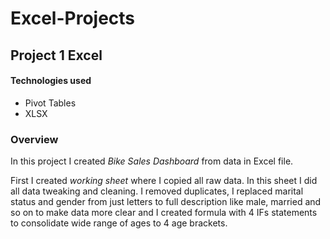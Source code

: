 # Excel-Projects
## Project 1 Excel
#### Technologies used
+ Pivot Tables
+ XLSX

### Overview
In this project I created *Bike Sales Dashboard* from data in Excel file.   

First I created *working sheet* where I copied all raw data. In this sheet I did all data tweaking and cleaning. I removed duplicates, I replaced marital status and gender from just letters to full description like male, married and so on to make data more clear and I created formula with 4 IFs statements to consolidate wide range of ages to 4 age brackets.
